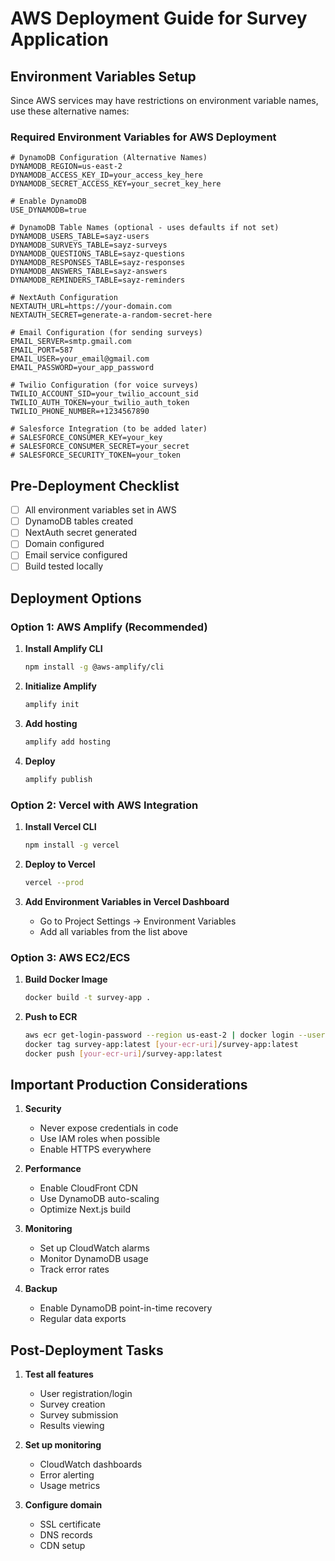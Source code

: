 # AWS Deployment Guide for Survey Application

## Environment Variables Setup

Since AWS services may have restrictions on environment variable names, use these alternative names:

### Required Environment Variables for AWS Deployment

```env
# DynamoDB Configuration (Alternative Names)
DYNAMODB_REGION=us-east-2
DYNAMODB_ACCESS_KEY_ID=your_access_key_here
DYNAMODB_SECRET_ACCESS_KEY=your_secret_key_here

# Enable DynamoDB
USE_DYNAMODB=true

# DynamoDB Table Names (optional - uses defaults if not set)
DYNAMODB_USERS_TABLE=sayz-users
DYNAMODB_SURVEYS_TABLE=sayz-surveys
DYNAMODB_QUESTIONS_TABLE=sayz-questions
DYNAMODB_RESPONSES_TABLE=sayz-responses
DYNAMODB_ANSWERS_TABLE=sayz-answers
DYNAMODB_REMINDERS_TABLE=sayz-reminders

# NextAuth Configuration
NEXTAUTH_URL=https://your-domain.com
NEXTAUTH_SECRET=generate-a-random-secret-here

# Email Configuration (for sending surveys)
EMAIL_SERVER=smtp.gmail.com
EMAIL_PORT=587
EMAIL_USER=your_email@gmail.com
EMAIL_PASSWORD=your_app_password

# Twilio Configuration (for voice surveys)
TWILIO_ACCOUNT_SID=your_twilio_account_sid
TWILIO_AUTH_TOKEN=your_twilio_auth_token
TWILIO_PHONE_NUMBER=+1234567890

# Salesforce Integration (to be added later)
# SALESFORCE_CONSUMER_KEY=your_key
# SALESFORCE_CONSUMER_SECRET=your_secret
# SALESFORCE_SECURITY_TOKEN=your_token
```

## Pre-Deployment Checklist

- [ ] All environment variables set in AWS
- [ ] DynamoDB tables created
- [ ] NextAuth secret generated
- [ ] Domain configured
- [ ] Email service configured
- [ ] Build tested locally

## Deployment Options

### Option 1: AWS Amplify (Recommended)

1. **Install Amplify CLI**
   ```bash
   npm install -g @aws-amplify/cli
   ```

2. **Initialize Amplify**
   ```bash
   amplify init
   ```

3. **Add hosting**
   ```bash
   amplify add hosting
   ```

4. **Deploy**
   ```bash
   amplify publish
   ```

### Option 2: Vercel with AWS Integration

1. **Install Vercel CLI**
   ```bash
   npm install -g vercel
   ```

2. **Deploy to Vercel**
   ```bash
   vercel --prod
   ```

3. **Add Environment Variables in Vercel Dashboard**
   - Go to Project Settings → Environment Variables
   - Add all variables from the list above

### Option 3: AWS EC2/ECS

1. **Build Docker Image**
   ```bash
   docker build -t survey-app .
   ```

2. **Push to ECR**
   ```bash
   aws ecr get-login-password --region us-east-2 | docker login --username AWS --password-stdin [your-ecr-uri]
   docker tag survey-app:latest [your-ecr-uri]/survey-app:latest
   docker push [your-ecr-uri]/survey-app:latest
   ```

## Important Production Considerations

1. **Security**
   - Never expose credentials in code
   - Use IAM roles when possible
   - Enable HTTPS everywhere

2. **Performance**
   - Enable CloudFront CDN
   - Use DynamoDB auto-scaling
   - Optimize Next.js build

3. **Monitoring**
   - Set up CloudWatch alarms
   - Monitor DynamoDB usage
   - Track error rates

4. **Backup**
   - Enable DynamoDB point-in-time recovery
   - Regular data exports

## Post-Deployment Tasks

1. **Test all features**
   - User registration/login
   - Survey creation
   - Survey submission
   - Results viewing

2. **Set up monitoring**
   - CloudWatch dashboards
   - Error alerting
   - Usage metrics

3. **Configure domain**
   - SSL certificate
   - DNS records
   - CDN setup 